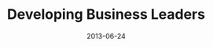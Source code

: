 ---
layout: music 
title: "Developing Business Leaders"
series: "How to Build People"
date: 2013-06-24 
description: "Kirk Perry talks about how to develop business leaders."
audio: "http://www.crossroads.net/players/media/hq/htbp_02.mp3"
audio-duration: "46:52"
src: "http://www.crossroads.net/players/media/mediumHz/190x110_HowToBuildPeople.jpg"
---